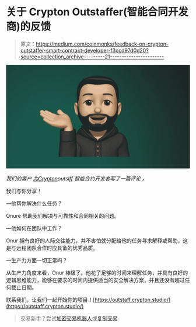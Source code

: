 # 关于 Crypton Outstaffer(智能合同开发商)的反馈

> 原文：<https://medium.com/coinmonks/feedback-on-crypton-outstaffer-smart-contract-developer-f3ccd97d0d20?source=collection_archive---------21----------------------->

![](img/b6ef7686d039709a18af4fa26d99a26f.png)

*我们的客户* [*为*](https://crypton.studio/blog/Feedback-on-Crypton-Outstaffer-smart-contract-developer)[*Crypton*](https://crypton.studio)*outslff 智能合约开发者写了一篇评论* *。*

我们与你分享！

—他帮你解决什么任务？

Onure 帮助我们解决与可靠性和合同相关的问题。

—他如何在团队中工作？

Onur 拥有良好的人际交往能力，并不害怕就分配给他的任务寻求解释或帮助，这是与远程团队合作时应具备的优秀品质。

—生产力方面一切正常吗？

从生产力角度来看，Onur 棒极了。他花了足够的时间来理解任务，并具有良好的逻辑思维能力，能够在要求的时间内提供适当的安全解决方案，并且还没有超过任何截止日期。

联系我们，让我们一起开始你的项目！[https://outstaff.crypton.studio/](https://outstaff.crypton.studio/)

> 交易新手？尝试[加密交易机器人](/coinmonks/crypto-trading-bot-c2ffce8acb2a)或[复制交易](/coinmonks/top-10-crypto-copy-trading-platforms-for-beginners-d0c37c7d698c)